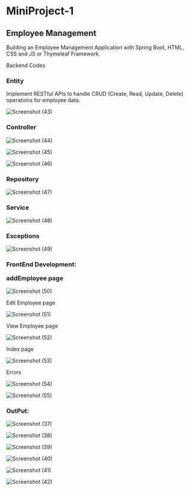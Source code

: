 # MiniProject-1

<h2>Employee Management</h2>

<p>Building an Employee Management Application with Spring Boot, HTML, CSS and JS or Thymeleaf Framework.</p>
<p>Backend Codes</p>

<h3>Entity</h3>
<p>Implement RESTful APIs to handle CRUD (Create, Read, Update, Delete) operations for employee data.</p>


![Screenshot (43)](https://github.com/user-attachments/assets/63d62acc-8232-4ecd-adf8-0fe6bb3da3c3)

<h3>Controller</h3>

![Screenshot (44)](https://github.com/user-attachments/assets/9b37da7f-40a8-40cd-9f74-262e5ef73d69)

![Screenshot (45)](https://github.com/user-attachments/assets/bd09939c-4677-4962-9121-ed66d89812b6)

![Screenshot (46)](https://github.com/user-attachments/assets/03828eea-6714-4cb1-b8fc-7aa5ff155f33)

<h3>Repository</h3>

![Screenshot (47)](https://github.com/user-attachments/assets/93b56f39-6440-473b-9d23-2ad50a123abc)

<h3>Service</h3>

![Screenshot (48)](https://github.com/user-attachments/assets/2c9b0d47-0d7e-4761-8b47-8d44cc5037e7)

<h3>Exceptions</h3>

![Screenshot (49)](https://github.com/user-attachments/assets/f1d059f6-2d50-4f6d-bd91-3f7d40c46c15)

<h3>FrontEnd Development: 

addEmployee page
</h3>

![Screenshot (50)](https://github.com/user-attachments/assets/971af13c-780e-4ec1-abf6-e23cdb8d5f87)

<p>Edit Employee page</p>

![Screenshot (51)](https://github.com/user-attachments/assets/d0f6a8f9-b58f-4816-828c-454f9ebf9a6c)

<p>View Employee page</p>

![Screenshot (52)](https://github.com/user-attachments/assets/7335b6d9-a1d1-46bd-b5f9-5b1666f08efe)

<p>Index page</p>

![Screenshot (53)](https://github.com/user-attachments/assets/466614ce-881c-489a-9738-6ba75d5b50cf)

<p>Errors</p>

![Screenshot (54)](https://github.com/user-attachments/assets/17efc2bd-4fcb-4316-8920-8c3a1aabd0ed)

![Screenshot (55)](https://github.com/user-attachments/assets/234deffb-de10-4cdc-ae1c-9bed8848115c)

<h3>OutPut: </h3>

![Screenshot (37)](https://github.com/user-attachments/assets/e6201df7-a1e2-4e53-bef9-e1297528d232)

![Screenshot (38)](https://github.com/user-attachments/assets/91d91a59-1437-4994-897f-354c4f2db71f)

![Screenshot (39)](https://github.com/user-attachments/assets/28b0f0f7-1473-491d-926a-02c2f243091d)

![Screenshot (40)](https://github.com/user-attachments/assets/3a37ebd5-6f96-42b5-8b9d-5c4f100e5c2d)

![Screenshot (41)](https://github.com/user-attachments/assets/7da90052-ee50-4f18-9c1c-3a8a56d27944)

![Screenshot (42)](https://github.com/user-attachments/assets/87569c81-d612-45da-a153-11f0191e5a4f)





